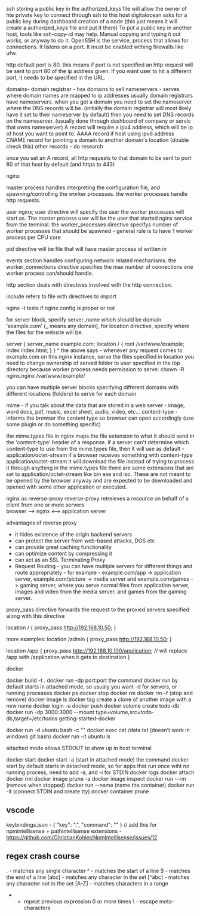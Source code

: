 ssh
storing a public key in the authorized_keys file will allow the owner of hte private key to connect through ssh to this host
digitalocean asks for a public key during dashboard creation of a node (this just means it will create a authorized_keys file and put it there)
To put a public key in another host, tools like ssh-copy-id may help. Manual copying and typing it out works, or anyway to do it.
OpenSSH is the service, process that allows for connections. It listens on a port. It must be enabled withing firewalls like ufw.

http default port is 80. this means if port is not specified an http request will be sent to port 80 of the ip address given.
If you want user to hit a different port, it needs to be specified in the URL. 


domains-
domain registrar - has domains to sell
nameservers - serves where domain names are mapped to ip addresses
usually domain registrars have nameservers. 
when you get a domain you need to set the nameserver where the DNS records will be. (initially the domain registrar will most likely
have it set to their nameserver by default)
then you need to set DNS records on the nameserver. (usually done through dashboard of company or servic that owns nameserver)
A record will require a ipv4 address, which will be ip of host you want to point to. 
AAAA record if host using ipv6 address
CNAME record for pointing a domain to another domain's location (double check this)
other records - do research

once you set an A record, all http requests to that domain to be sent to port 80 of that host by default (and https to 443)


nginx

master process handles interpreting the configuration file, and spawning/controlling the worker processes. the worker processes handle
http requests.

user nginx; user directive will specify the user the worker processes will start as. The master process user will be the user that started nginx service
from the terminal.
the worker_processes directive specifys number of worker processes that should be spawned - general rule is to have 1 worker process per CPU core


pid directive will be file that will have master process id written in

events section handles configuring network related mechanisms. the worker_connections directive specifies the max number of connections one 
worker process can/should handle.


http section deals with directives involved with the http connection.

include refers to file with directives to import

nginx -t tests if nginx config is proper or not

for server block, specify server_name which should be domain 'example.com' (_ means any domain), for location directive, specify where the files for 
the website will be.

server {
	server_name example.com;
	location / {
		root /var/www/example;
		index index.html;
	}
}
^ the above says - whenever any request comes to example.com on this nginx instance, serve the files specified in location 
you need to change ownership of served folder to user specified in the top directory because worker process needs permission to serve:
chown -R nginx.nginx /var/www/example/

you can have multiple server blocks specifying different domains with different locations (folders) to serve for each domain


mime - if you talk about the data that are stored in a web server - image, word docs, pdf, music, excel sheet, audio, video, etc...
content-type - informs the browser the content type so browser can open accordingly (use some plugin or do something specific)

the mime.types file in nginx maps the file extension to what it should send in the 'content-type' header of a response.
if a server can't determine which content-type to use from the mime.types file, then it will use as default - application/octet-stream
if a browser receives something with content-type application/octet-stream it will download the file instead of trying to process it through anything
in the mime.types file there are some extensions that are set to application/octet-stream like bin exe and iso. These are not meant to be opened by 
the browser anyway and are expected to be downloaded and opened with some other application or executed.

nginx as reverse-proxy 
reverse-proxy retreieves a resource on behalf of a client from one or more servers  
browser --> nginx <--> application server

advantages of reverse proxy
- it hides existence of the origin backend servers
- can protect the server from web-based attacks, DOS etc
- can provide great caching functionality
- can optimize content by compressing it
- can act as an SSL Terminating Proxy
- Request Routing - you can have multiple servers for different things and route appropriately - for example - example.com/app -> application server, 
example.com/picture -> media server and example.com/games -> gaming server, where you serve normal files from application server, images and video 
from the media server, and games from the gaming server.

proxy_pass directive forwards the request to the proxied servers specified along with this directive

location / {
	proxy_pass http://192.168.10.50;
}

more examples:
location /admin {
	proxy_pass http://192.168.10.50;
}

location /app {
	proxy_pass http://192.168.10.100/application; // will replace /app with /application when it gets to destination
}



docker

docker build -t <name> .
docker run -dp port:port <name> the command docker run by default starts in attached mode, so usualy you want -d for servers, or running processes
docker ps
docker stop <container-id>
docker rm <container-id>
docker rm -f <container-id> (stop and remove)
docker image ls
docker tag <source> <target> create a clone of another image with a new name
docker login -u <username>
docker push <image-name>
docker volume create todo-db
docker run -dp 3000:3000 --mount type=volume,src=todo-db,target=/etc/todos getting-started-docker


docker run -d ubuntu bash -c ""
docker exec <container-id> cat /data.txt  (doesn't work in windows git bash)
docker run -it ubuntu ls

attached mode allows STDOUT to show up in host terminal

docker start
docker start -a (start in attached mode) the command docker start by default starts in detached mode, so for apps that run once wiht no running process, need to add -a, and -i for STDIN
docker logs
docker attach <container-id>
docker rmi <image-id>
docker image prune -a 
docker image inspect
docker run --rm (remove when stopped)
docker run --name (name the container)
docker run -it (connect STDIN and create tty)
docker container prune


## vscode
keybindings.json -
{ "key": ".", "command": "" } // add this for npmintellisense + pathintellisense extensions - https://github.com/ChristianKohler/NpmIntellisense/issues/12

## regex crash course

. - matches any single character
^ - matches the start of a line
$ - matches the end of a line
[abc] - matches any character in the set
[^abc] - matches any character not in the set
[A-Z] - matches characters in a range
* - repeat previous expression 0 or more times
\ - escape meta-characters